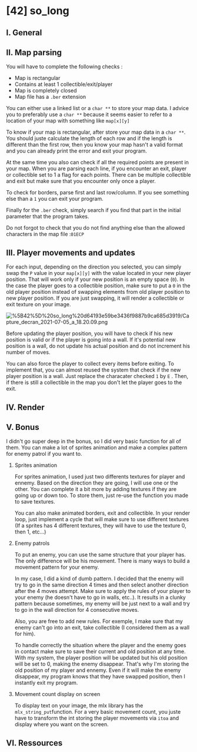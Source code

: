# [42] so_long

## I. General

## II. Map parsing

You will have to complete the following checks :

- Map is rectangular
- Contains at least 1 collectible/exit/player
- Map is completely closed
- Map file has a `.ber` extension

You can either use a linked list or a `char **` to store your map data. I advice you to preferably use a `char **` because it seems easier to refer to a location of your map with something like `map[x][y]`

To know if your map is rectangular, after store your map data in a `char **`. You should juste calculate the length of each row and if the length is different than the first row, then you know your map hasn't a valid format and you can already print the error and exit your program.

At the same time you also can check if all the required points are present in your map. When you are parsing each line, if you encounter an exit, player or collectible set to 1 a flag for each points. There can be multiple collectible and exit but make sure that you encounter only once a player. 

To check for borders, parse first and last row/column. If you see something else than a `1` you can exit your program. 

Finally for the `.ber` check, simply search if you find that part in the initial parameter that the program takes. 

Do not forgot to check that you do not find anything else than the allowed characters in the map file :`01ECP`


## III. Player movements and updates

For each input, depending on the direction you selected, you can simply swap the `P` value in your `map[x][y]` with the value located in your new player position. That will work only if your new position is an empty space (`0`). In the case the player goes to a collectible position, make sure to put a `0` in the old player position instead of swapping elements  from old player position to new player position. If you are just swapping, it will render a collectible or exit texture on your image.

![%5B42%5D%20so_long%20d64193e59be3436f9887b9ca685d3919/Capture_decran_2021-07-05_a_18.20.09.png](%5B42%5D%20so_long%20d64193e59be3436f9887b9ca685d3919/Capture_decran_2021-07-05_a_18.20.09.png)

Before updating the player position, you will have to check if his new position is valid or if the player is going into a wall. If it's potential new position is a wall, do not update his actual position and do not increment his number of moves.

You can also force the player to collect every items before exiting. To implement that, you can almost reused the system that check if the new player position is a wall. Just replace the characater checked `1` by `E` . Then, if there is still a collectible in the map you don't let the player goes to the exit.

## IV. Render

## V. Bonus

I didn't go super deep in the bonus, so I did very basic function for all of them. You can make a lot of sprites animation and make a complex pattern for enemy patrol if you want to.

1. Sprites animation

    For sprites animation, I used just two differents textures for player and ennemy. Based on the direction they are going, I will use one or the other. You can complete it a bit more by adding textures if they are going up or down too. To store them, just re-use the function you made to save textures.

    You can also make animated borders, exit and collectible. In your render loop, just implement a cycle that will make sure to use different textures (If a sprites has 4 different textures, they will have to use the texture 0, then 1, etc...) 

2. Enemy patrols

    To put an enemy, you can use the same structure that your player has. The only difference will be his movement. There is many ways to build a movement pattern for your enemy.

    In my case, I did a kind of dumb pattern. I decided that the enemy will try to go in the same direction 4 times and then select another direction after the 4 moves attempt. Make sure to apply the rules of your player to your enemy (he doesn't have to go in walls, etc..). It results in a clunky pattern because sometimes, my enemy will be just next to a wall and try to go in the wall direction for 4 consecutive moves.

    Also, you are free to add new rules. For exemple, I make sure that my enemy can't go into an exit, take collectible (I considered them as a wall for him).

    To handle correctly the situation where the player and the enemy goes in contact make sure to save their current and old position at any time. With my system, the player position will be updated but his old position will be set to 0, making the enemy disappear. That's why I'm storing the old position of my player and ennemy. Even if it will make the enemy disappear, my program knows that they have swapped position, then I instantly exit my program. 

3. Movement count display on screen

    To display text on your image, the mlx library has the `mlx_string_put`function. For a very basic movement count, you juste have to transform the int storing the player movements via `itoa` and display where you want on the screen.

## VI. Ressources
